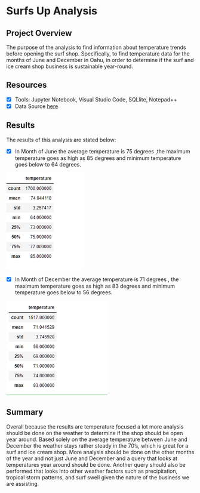 # Surfs Up Analysis

## Project Overview
The purpose of the analysis to find information about temperature trends before opening the surf shop. Specifically, to find temperature data for the months of June and December in Oahu, in order to determine if the surf and ice cream shop business is sustainable year-round.

## Resources
- [x] Tools: Jupyter Notebook, Visual Studio Code, SQLlite, Notepad++
- [x] Data Source [here](https://github.com/shivam0921/surfs_up/blob/main/hawaii.sqlite?raw=true)

## Results ##

The results of this analysis are stated below:
- [x] In Month of June the average temperature is 75 degrees ,the maximum temperature goes as high as 85 degrees and minimum temperature goes below to 64 degrees.

 ![June_Statistics](https://github.com/shivam0921/surfs_up/blob/main/Challenge/June_Statistics.PNG)

- [x] In Month of December the average temperature is 71 degrees , the maximum temperature goes as high as 83 degrees and minimum temperature goes below to 56 degrees.

 ![December_Statistics](https://github.com/shivam0921/surfs_up/blob/main/Challenge/Dec_Statistics.PNG)

## Summary
Overall because the results are temperature focused a lot more analysis should be done on the weather to determine if the shop should be open year around. Based solely on the average temperature between June and December the weather stays rather steady in the 70’s, which is great for a surf and ice cream shop. More analysis should be done on the other months of the year and not just June and December and a query that looks at temperatures year around should be done. Another query should also be performed that looks into other weather factors such as precipitation, tropical storm patterns, and surf swell given the nature of the business we are assisting. 
